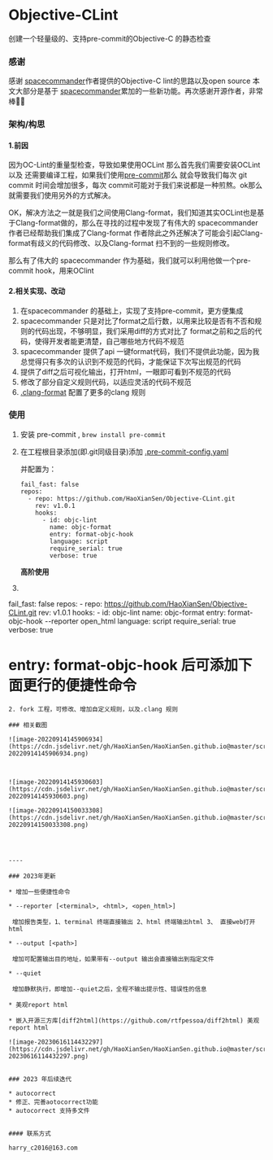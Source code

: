 # Objective-CLint
创建一个轻量级的、支持pre-commit的Objective-C 的静态检查

### 感谢
感谢 [spacecommander](https://github.com/square/spacecommander)作者提供的Objective-C lint的思路以及open source
本文大部分是基于 [spacecommander](https://github.com/square/spacecommander)累加的一些新功能。再次感谢开源作者，非常棒👍🏻

### 架构/构思
#### 1.前因
因为OC-Lint的重量型检查，导致如果使用OCLint 那么首先我们需要安装OCLint 以及 还需要编译工程，如果我们使用[pre-commit](https://pre-commit.com/)那么
就会导致我们每次 git commit 时间会增加很多，每次 commit可能对于我们来说都是一种煎熬。ok那么就需要我们使用另外的方式解决。

OK，解决方法之一就是我们之间使用Clang-format，我们知道其实OCLint也是基于Clang-format做的，那么在寻找的过程中发现了有伟大的 spacecommander 作者已经帮助我们集成了Clang-format
作者除此之外还解决了可能会引起Clang-format有歧义的代码修改、以及Clang-format 扫不到的一些规则修改。

那么有了伟大的 spacecommander 作为基础，我们就可以利用他做一个pre-commit hook，用来OClint

#### 2.相关实现、改动
1. 在spacecommander 的基础上，实现了支持pre-commit，更方便集成
2. spacecommander 只是对比了format之后行数，以用来比较是否有不否和规则的代码出现，不够明显，我们采用diff的方式对比了
  format之前和之后的代码，使得开发者能更清楚，自己哪些地方代码不规范
3. spacecommander 提供了api 一键format代码，我们不提供此功能，因为我总觉得只有多次的认识到不规范的代码，才能保证下次写出规范的代码
4. 提供了diff之后可视化输出，打开html，一眼即可看到不规范的代码
5. 修改了部分自定义规则代码，以适应灵活的代码不规范
6. [.clang-format](https://github.com/HaoXianSen/Objective-CLint/blob/main/.clang-format) 配置了更多的clang 规则

### 使用

1. 安装 pre-commit , ``` brew install pre-commit ```

2. 在工程根目录添加(即.git同级目录)添加 [.pre-commit-config.yaml](https://github.com/HaoXianSen/Objective-CLint/blob/main/.pre-commit-config.yaml)

   并配置为：

   ```
   fail_fast: false
   repos:
     - repo: https://github.com/HaoXianSen/Objective-CLint.git
       rev: v1.0.1
       hooks:
         - id: objc-lint
           name: objc-format
           entry: format-objc-hook
           language: script
           require_serial: true
           verbose: true
   ```

   **高阶使用**
 1. ```
   fail_fast: false
   repos:
     - repo: https://github.com/HaoXianSen/Objective-CLint.git
       rev: v1.0.1
       hooks:
         - id: objc-lint
           name: objc-format
           entry: format-objc-hook --reporter open_html 
           language: script
           require_serial: true
           verbose: true
  #  entry: format-objc-hook 后可添加下面更行的便捷性命令
   ```
   2. fork 工程，可修改、增加自定义规则，以及.clang 规则

### 相关截图

![image-20220914145906934](https://cdn.jsdelivr.net/gh/HaoXianSen/HaoXianSen.github.io@master/screenshots/20220914145908image-20220914145906934.png)

  

![image-20220914145930603](https://cdn.jsdelivr.net/gh/HaoXianSen/HaoXianSen.github.io@master/screenshots/20220914145930image-20220914145930603.png)

![image-20220914150033308](https://cdn.jsdelivr.net/gh/HaoXianSen/HaoXianSen.github.io@master/screenshots/20220914150033image-20220914150033308.png)




----

### 2023年更新

* 增加一些便捷性命令

  * --reporter [<terminal>, <html>, <open_html>]

    增加报告类型，1、terminal 终端直接输出 2、html 终端输出html 3、 直接web打开html

  * --output [<path>]

    增加可配置输出目的地址，如果带有--output 输出会直接输出到指定文件

  * --quiet

    增加静默执行，即增加--quiet之后，全程不输出提示性、错误性的信息

* 美观report html

  * 嵌入开源三方库[diff2html](https://github.com/rtfpessoa/diff2html) 美观report html

  ![image-20230616114432297](https://cdn.jsdelivr.net/gh/HaoXianSen/HaoXianSen.github.io@master/screenshots/20230616114433image-20230616114432297.png)


### 2023 年后续迭代

* autocorrect 
  * 修正、完善aotocorrect功能
  * autocorrect 支持多文件


#### 联系方式

harry_c2016@163.com

